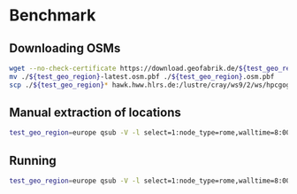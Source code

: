 # Benchmark

## Downloading OSMs

```sh
wget --no-check-certificate https://download.geofabrik.de/${test_geo_region}-latest.osm.pbf # -o ${test_geo_region}.osm.pbf
mv ./${test_geo_region}-latest.osm.pbf ./${test_geo_region}.osm.pbf
scp ./${test_geo_region}* hawk.hww.hlrs.de:/lustre/cray/ws9/2/ws/hpcgogol-extr_map_maps
```

## Manual extraction of locations

```sh
test_geo_region=europe qsub -V -l select=1:node_type=rome,walltime=8:00:00 ~/hidalgo/ExtractMap/data/scripts/osm-to-osrm.sh
```

## Running 

```sh
test_geo_region=europe qsub -V -l select=1:node_type=rome,walltime=8:00:00 ~/hidalgo/ExtractMap/benchmarks/pruning.bench.any.sh
```
